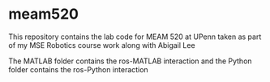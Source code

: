 # meam520
This repository contains the lab code for MEAM 520 at UPenn taken as part of my MSE Robotics course work along with Abigail Lee

The MATLAB folder contains the ros-MATLAB interaction and the Python folder contains the ros-Python interaction
